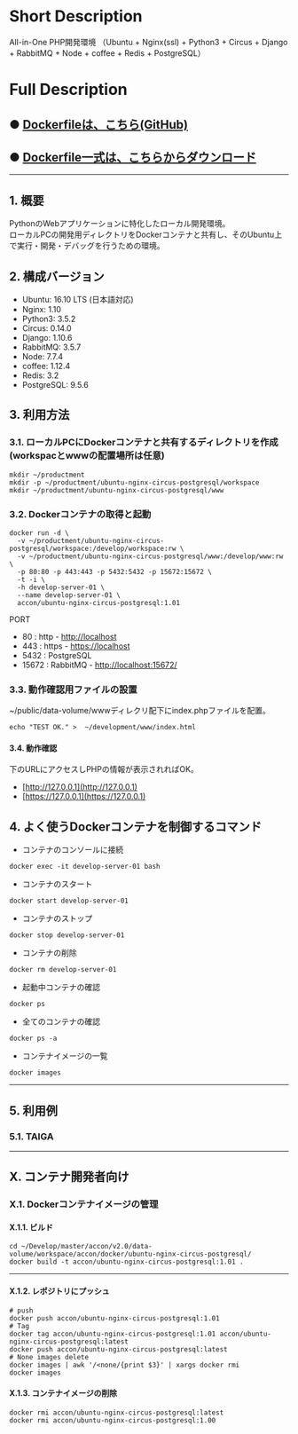 # Short Description
All-in-One PHP開発環境 （Ubuntu + Nginx(ssl) + Python3  + Circus + Django + RabbitMQ + Node + coffee + Redis + PostgreSQL）

# Full Description

## ● [Dockerfileは、こちら(GitHub)](https://github.com/maemori/accon/blob/master/docker/ubuntu-nginx-circus-postgresql/Dockerfile)

## ● [Dockerfile一式は、こちらからダウンロード](https://kurobuta.jp/download/get/18)

-----

## 1. 概要

PythonのWebアプリケーションに特化したローカル開発環境。  
ローカルPCの開発用ディレクトリをDockerコンテナと共有し、そのUbuntu上で実行・開発・デバッグを行うための環境。

## 2. 構成バージョン

 * Ubuntu: 16.10 LTS (日本語対応)
 * Nginx: 1.10
 * Python3: 3.5.2
 * Circus: 0.14.0
 * Django: 1.10.6
 * RabbitMQ: 3.5.7
 * Node: 7.7.4
 * coffee: 1.12.4
 * Redis: 3.2
 * PostgreSQL: 9.5.6

## 3. 利用方法

### 3.1. ローカルPCにDockerコンテナと共有するディレクトリを作成(workspacとwwwの配置場所は任意)

```bash:
mkdir ~/productment
mkdir -p ~/productment/ubuntu-nginx-circus-postgresql/workspace
mkdir ~/productment/ubuntu-nginx-circus-postgresql/www
```

### 3.2. Dockerコンテナの取得と起動

```bash:
docker run -d \
  -v ~/productment/ubuntu-nginx-circus-postgresql/workspace:/develop/workspace:rw \
  -v ~/productment/ubuntu-nginx-circus-postgresql/www:/develop/www:rw \
  -p 80:80 -p 443:443 -p 5432:5432 -p 15672:15672 \
  -t -i \
  -h develop-server-01 \
  --name develop-server-01 \
  accon/ubuntu-nginx-circus-postgresql:1.01
```

PORT  
 * 80 : http - [http://localhost](http://localhost)
 * 443 : https - [https://localhost](https://localhost)
 * 5432 : PostgreSQL
 * 15672 : RabbitMQ - [http://localhost:15672/](http://localhost:15672/)

### 3.3. 動作確認用ファイルの設置

~/public/data-volume/wwwディレクリ配下にindex.phpファイルを配置。

```
echo "TEST OK." >  ~/development/www/index.html
```

#### 3.4. 動作確認

下のURLにアクセスしPHPの情報が表示されればOK。

* [http://127.0.0.1](http://127.0.0.1)
* [https://127.0.0.1](https://127.0.0.1)

## 4. よく使うDockerコンテナを制御するコマンド

* コンテナのコンソールに接続

```bash:
docker exec -it develop-server-01 bash
```

* コンテナのスタート

```bash:
docker start develop-server-01
```

* コンテナのストップ

```bash:
docker stop develop-server-01
```

* コンテナの削除

```bash:
docker rm develop-server-01
```

* 起動中コンテナの確認

```bash:
docker ps
```

* 全てのコンテナの確認

```bash:
docker ps -a
```

* コンテナイメージの一覧

```bash:
docker images
```

-----

## 5. 利用例

### 5.1. TAIGA

-----

## X. コンテナ開発者向け

### X.1. Dockerコンテナイメージの管理

#### X.1.1. ビルド

```bash:
cd ~/Develop/master/accon/v2.0/data-volume/workspace/accon/docker/ubuntu-nginx-circus-postgresql/
docker build -t accon/ubuntu-nginx-circus-postgresql:1.01 .
```

----

#### X.1.2. レポジトリにプッシュ

```bash:
# push
docker push accon/ubuntu-nginx-circus-postgresql:1.01
# Tag
docker tag accon/ubuntu-nginx-circus-postgresql:1.01 accon/ubuntu-nginx-circus-postgresql:latest
docker push accon/ubuntu-nginx-circus-postgresql:latest
# None images delete
docker images | awk '/<none/{print $3}' | xargs docker rmi
docker images
```

#### X.1.3. コンテナイメージの削除

```
docker rmi accon/ubuntu-nginx-circus-postgresql:latest
docker rmi accon/ubuntu-nginx-circus-postgresql:1.00
```
